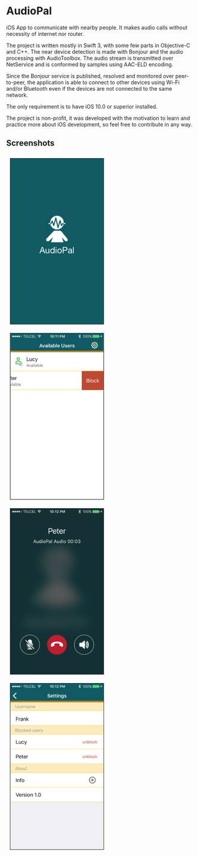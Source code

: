 # AudioPal

iOS App to communicate with nearby people. It makes audio calls without necessity of internet nor router.  

The project is written mostly in Swift 3, with some few parts in Objective-C and C++. The near device detection is made with Bonjour and the audio processing with AudioToolbox. The audio stream is transmitted over NetService and is conformed by samples using AAC-ELD encoding.  

Since the Bonjour service is published, resolved and monitored over peer-to-peer, the application is able to connect to other devices using Wi-Fi and/or Bluetooth even if the devices are not connected to the same network.  

The only requirement is to have iOS 10.0 or superior installed.  

The project is non-profit, it was developed with the motivation to learn and practice more about iOS development, so feel free to contribute in any way.

## Screenshots

<img src="img/scr1.png" alt='Screen 1' width="250" hspace="10" vspace="10" border=1><img src="img/scr2.png" alt='Screen 2' width="250" hspace="10" vspace="10" border=1 ><img src="img/scr3.png" alt='Screen 3' width="250" hspace="10" vspace="10" border=1><img src="img/scr4.png" alt='Screen 4' width="250" hspace="10" vspace="10" border=1>
